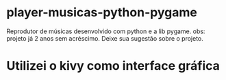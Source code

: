 # player-musicas-python-pygame
Reprodutor de músicas desenvolvido com python e a lib pygame. obs: projeto já 2 anos sem acréscimo. Deixe sua sugestão sobre o projeto.
# Utilizei o kivy como interface gráfica 
